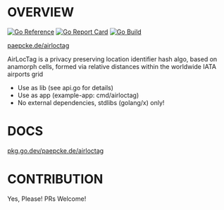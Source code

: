 # OVERVIEW
[![Go Reference](https://pkg.go.dev/badge/paepcke.de/airloctag.svg)](https://pkg.go.dev/paepcke.de/airloctag) [![Go Report Card](https://goreportcard.com/badge/paepcke.de/airloctag)](https://goreportcard.com/report/paepcke.de/airloctag) [![Go Build](https://github.com/paepckehh/airloctag/actions/workflows/golang.yml/badge.svg)](https://github.com/paepckehh/airloctag/actions/workflows/golang.yml)

[paepcke.de/airloctag](https://paepcke.de/airloctag/)

AirLocTag is a privacy preserving location identifier hash algo,
based on anamorph cells, formed via relative distances within the 
worldwide IATA airports grid

* Use as lib (see api.go for details)
* Use as app (example-app: cmd/airloctag)
* No external dependencies, stdlibs (golang/x) only!

# DOCS

[pkg.go.dev/paepcke.de/airloctag](https://pkg.go.dev/paepcke.de/airloctag)

# CONTRIBUTION

Yes, Please! PRs Welcome! 
